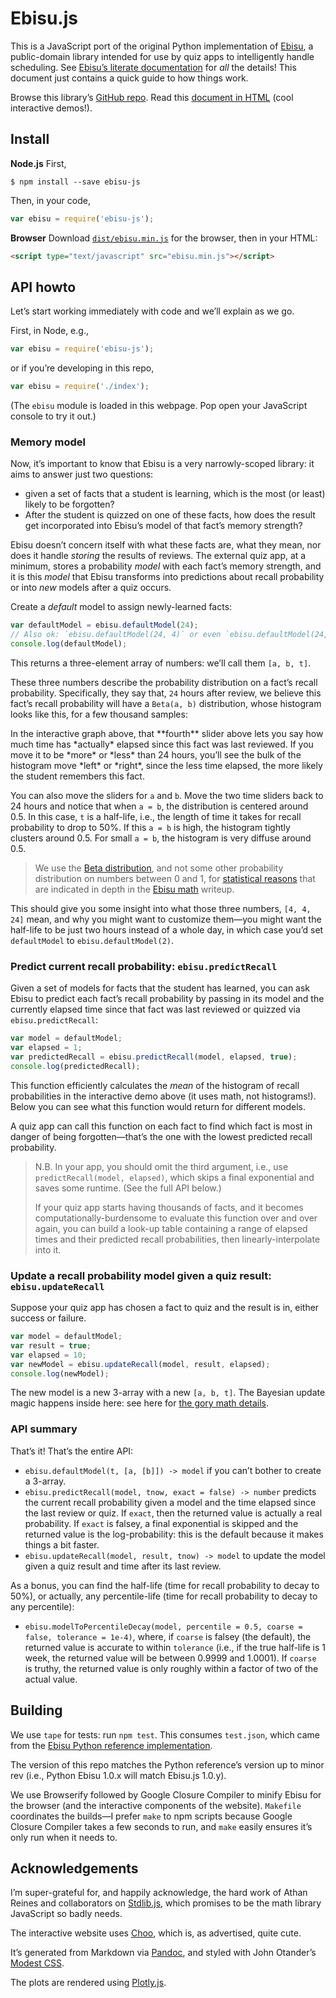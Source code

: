 # Ebisu.js

This is a JavaScript port of the original Python implementation of [Ebisu](https://github.com/fasiha/ebisu), a public-domain library intended for use by quiz apps to intelligently handle scheduling. See [Ebisu’s literate documentation](https://github.com/fasiha/ebisu) for *all* the details! This document just contains a quick guide to how things work.

Browse this library’s [GitHub repo](https://github.com/fasiha/ebisu.js). Read this [document in HTML](https://fasiha.github.io/ebisu.js/) (cool interactive demos!).

## Install

**Node.js** First,
```
$ npm install --save ebisu-js
```
Then, in your code,
```js
var ebisu = require('ebisu-js');
```

**Browser** Download [`dist/ebisu.min.js`](https://raw.githubusercontent.com/fasiha/ebisu.js/gh-pages/dist/ebisu.min.js) for the browser, then in your HTML:
```html
<script type="text/javascript" src="ebisu.min.js"></script>
```

## API howto

Let’s start working immediately with code and we’ll explain as we go.

First, in Node, e.g.,
```js
var ebisu = require('ebisu-js');
```
or if you’re developing in this repo,
```js
var ebisu = require('./index');
```

(The `ebisu` module is loaded in this webpage. Pop open your JavaScript console to try it out.)

### Memory model

Now, it’s important to know that Ebisu is a very narrowly-scoped library: it aims to answer just two questions:
- given a set of facts that a student is learning, which is the most (or least) likely to be forgotten?
- After the student is quizzed on one of these facts, how does the result get incorporated into Ebisu’s model of that fact’s memory strength?

Ebisu doesn’t concern itself with what these facts are, what they mean, nor does it handle *storing* the results of reviews. The external quiz app, at a minimum, stores a probability *model* with each fact’s memory strength, and it is this *model* that Ebisu transforms into predictions about recall probability or into *new* models after a quiz occurs.

Create a *default* model to assign newly-learned facts:
```js
var defaultModel = ebisu.defaultModel(24);
// Also ok: `ebisu.defaultModel(24, 4)` or even `ebisu.defaultModel(24, 4, 4)`.
console.log(defaultModel);
```
This returns a three-element array of numbers: we’ll call them `[a, b, t]`.

These three numbers describe the probability distribution on a fact’s recall probability. Specifically, they say that, `24` hours after review, we believe this fact’s recall probability will have a `Beta(a, b)` distribution, whose histogram looks like this, for a few thousand samples:
<div id="betarng-choo"></div>
<div id="betarng-render"></div>
In the interactive graph above, that **fourth** slider above lets you say how much time has *actually* elapsed since this fact was last reviewed. If you move it to be *more* or *less* than 24 hours, you’ll see the bulk of the histogram move *left* or *right*, since the less time elapsed, the more likely the student remembers this fact.

You can also move the sliders for `a` and `b`. Move the two time sliders back to 24 hours and notice that when `a = b`, the distribution is centered around 0.5. In this case, `t` is a half-life, i.e., the length of time it takes for recall probability to drop to 50%. If this `a = b` is high, the histogram tightly clusters around 0.5. For small `a = b`, the histogram is very diffuse around 0.5.

> We use the [Beta distribution](https://en.wikipedia.org/wiki/Beta_distribution), and not some other probability distribution on numbers between 0 and 1, for [statistical reasons](https://en.wikipedia.org/wiki/Conjugate_prior) that are indicated in depth in the [Ebisu math](https://fasiha.github.io/ebisu/#bernoulli-quizzes) writeup.

This should give you some insight into what those three numbers, `[4, 4, 24]` mean, and why you might want to customize them—you might want the half-life to be just two hours instead of a whole day, in which case you’d set `defaultModel` to `ebisu.defaultModel(2)`.

### Predict current recall probability: `ebisu.predictRecall`

Given a set of models for facts that the student has learned, you can ask Ebisu to predict each fact’s recall probability by passing in its model and the currently elapsed time since that fact was last reviewed or quizzed via `ebisu.predictRecall`:
```js
var model = defaultModel;
var elapsed = 1;
var predictedRecall = ebisu.predictRecall(model, elapsed, true);
console.log(predictedRecall);
```
This function efficiently calculates the *mean* of the histogram of recall probabilities in the interactive demo above (it uses math, not histograms!). Below you can see what this function would return for different models.
<div id="predict-choo"></div>
<div id="predict-render"></div>

A quiz app can call this function on each fact to find which fact is most in danger of being forgotten—that’s the one with the lowest predicted recall probability.

> N.B. In your app, you should omit the third argument, i.e., use `predictRecall(model, elapsed)`, which skips a final exponential and saves some runtime. (See the full API below.)
>
> If your quiz app starts having thousands of facts, and it becomes computationally-burdensome to evaluate this function over and over again, you can build a look-up table containing a range of elapsed times and their predicted recall probabilities, then linearly-interpolate into it.

### Update a recall probability model given a quiz result: `ebisu.updateRecall`

Suppose your quiz app has chosen a fact to quiz and the result is in, either success or failure.
```js
var model = defaultModel;
var result = true;
var elapsed = 10;
var newModel = ebisu.updateRecall(model, result, elapsed);
console.log(newModel);
```
The new model is a new 3-array with a new `[a, b, t]`. The Bayesian update magic happens inside here: see here for [the gory math details](https://fasiha.github.io/ebisu/#updating-the-posterior-with-quiz-results).

### API summary

That’s it! That’s the entire API:
- `ebisu.defaultModel(t, [a, [b]]) -> model` if you can’t bother to create a 3-array.
- `ebisu.predictRecall(model, tnow, exact = false) -> number` predicts the current recall probability given a model and the time elapsed since the last review or quiz. If `exact`, then the returned value is actually a real probability. If `exact` is falsey, a final exponential is skipped and the returned value is the log-probability: this is the default because it makes things a bit faster.
- `ebisu.updateRecall(model, result, tnow) -> model` to update the model given a quiz result and time after its last review.

As a bonus, you can find the half-life (time for recall probability to decay to 50%), or actually, any percentile-life (time for recall probability to decay to any percentile):
- `ebisu.modelToPercentileDecay(model, percentile = 0.5, coarse = false, tolerance = 1e-4)`, where, if `coarse` is falsey (the default), the returned value is accurate to within `tolerance` (i.e., if the true half-life is 1 week, the returned value will be between 0.9999 and 1.0001). If `coarse` is truthy, the returned value is only roughly within a factor of two of the actual value.

## Building

We use `tape` for tests: run `npm test`. This consumes `test.json`, which came from the [Ebisu Python reference implementation](https://fasiha.github.io/ebisu/).

The version of this repo matches the Python reference’s version up to minor rev (i.e., Python Ebisu 1.0.x will match Ebisu.js 1.0.y).

We use Browserify followed by Google Closure Compiler to minify Ebisu for the browser (and the interactive components of the website). `Makefile` coordinates the builds—I prefer `make` to npm scripts because Google Closure Compiler takes a few seconds to run, and `make` easily ensures it’s only run when it needs to.

## Acknowledgements

I’m super-grateful for, and happily acknowledge, the hard work of Athan Reines and collaborators on [Stdlib.js](https://github.com/stdlib-js/stdlib), which promises to be the math library JavaScript so badly needs.

The interactive website uses [Choo](https://choo.io), which is, as advertised, quite cute.

It’s generated from Markdown via [Pandoc](http://pandoc.org), and styled with John Otander’s [Modest CSS](http://markdowncss.github.io/modest/).

The plots are rendered using [Plotly.js](https://github.com/plotly/plotly.js/).
